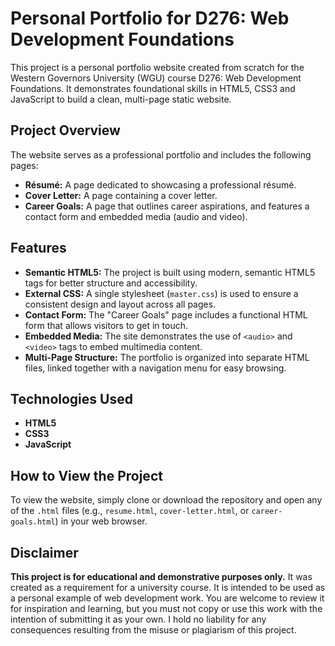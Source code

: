 # Personal Portfolio for D276: Web Development Foundations

This project is a personal portfolio website created from scratch for the Western Governors University (WGU) course D276: Web Development Foundations. It demonstrates foundational skills in HTML5, CSS3 and JavaScript to build a clean, multi-page static website.

## Project Overview

The website serves as a professional portfolio and includes the following pages:

- **Résumé:** A page dedicated to showcasing a professional résumé.
- **Cover Letter:** A page containing a cover letter.
- **Career Goals:** A page that outlines career aspirations, and features a contact form and embedded media (audio and video).

## Features

- **Semantic HTML5:** The project is built using modern, semantic HTML5 tags for better structure and accessibility.
- **External CSS:** A single stylesheet (`master.css`) is used to ensure a consistent design and layout across all pages.
- **Contact Form:** The "Career Goals" page includes a functional HTML form that allows visitors to get in touch.
- **Embedded Media:** The site demonstrates the use of `<audio>` and `<video>` tags to embed multimedia content.
- **Multi-Page Structure:** The portfolio is organized into separate HTML files, linked together with a navigation menu for easy browsing.

## Technologies Used

- **HTML5**
- **CSS3**
- **JavaScript**

## How to View the Project

To view the website, simply clone or download the repository and open any of the `.html` files (e.g., `resume.html`, `cover-letter.html`, or `career-goals.html`) in your web browser.

## Disclaimer

**This project is for educational and demonstrative purposes only.** It was created as a requirement for a university course. It is intended to be used as a personal example of web development work. You are welcome to review it for inspiration and learning, but you must not copy or use this work with the intention of submitting it as your own. I hold no liability for any consequences resulting from the misuse or plagiarism of this project.
